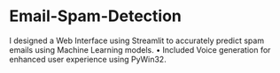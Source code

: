 # Email-Spam-Detection
I designed a Web Interface using Streamlit to accurately predict spam emails using Machine Learning models.
• Included Voice generation for enhanced user experience using PyWin32.
